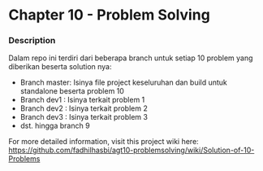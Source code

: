 # Chapter 10 - Problem Solving
### Description
Dalam repo ini terdiri dari beberapa branch untuk setiap 10 problem yang diberikan beserta solution nya:
- Branch master: Isinya file project keseluruhan dan build untuk standalone beserta problem 10
- Branch dev1 : Isinya terkait problem 1
- Branch dev2 : Isinya terkait problem 2
- Branch dev3 : Isinya terkait problem 3
- dst. hingga branch 9

For more detailed information, visit this project wiki here:  
https://github.com/fadhilhasbi/agt10-problemsolving/wiki/Solution-of-10-Problems
